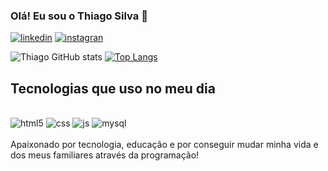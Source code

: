 ### Olá! Eu sou o Thiago Silva  🤙

[![linkedin](https://img.shields.io/badge/LinkedIn-0077B5?style=for-the-badge&logo=linkedin&logoColor=white)](https://www.linkedin.com/in/thiago-da-silva-correia-a0680b288/)
[![instagran](https://img.shields.io/badge/Instagram-E4405F?style=for-the-badge&logo=instagram&logoColor=white)](https://www.instagram.com/thiago.kp/)

![Thiago GitHub stats](https://github-readme-stats.vercel.app/api?username=Thiagokp&show_icons=true&theme=onedark)  [![Top Langs](https://github-readme-stats.vercel.app/api/top-langs/?username=Thiagokp)](https://github.com/anuraghazra/github-readme-stats)

## Tecnologias que uso no meu dia 
<div style="sisplay": inline_block><br/>
  <img aling="center" alt="html5" src="https://img.shields.io/badge/HTML5-E34F26?style=for-the-badge&logo=html5&logoColor=white" />
  <img aling="center" alt="css" src="https://img.shields.io/badge/CSS3-1572B6?style=for-the-badge&logo=css3&logoColor=white" />
  <img aling="center" alt="js" src="https://img.shields.io/badge/JavaScript-F7DF1E?style=for-the-badge&logo=javascript&logoColor=black" />
  <img aling="center" alt="mysql" src="https://img.shields.io/badge/MySQL-005C84?style=for-the-badge&logo=mysql&logoColor=white" />
</div> <br>
Apaixonado por tecnologia, educação e por conseguir mudar minha vida e dos meus familiares através da programação!  
